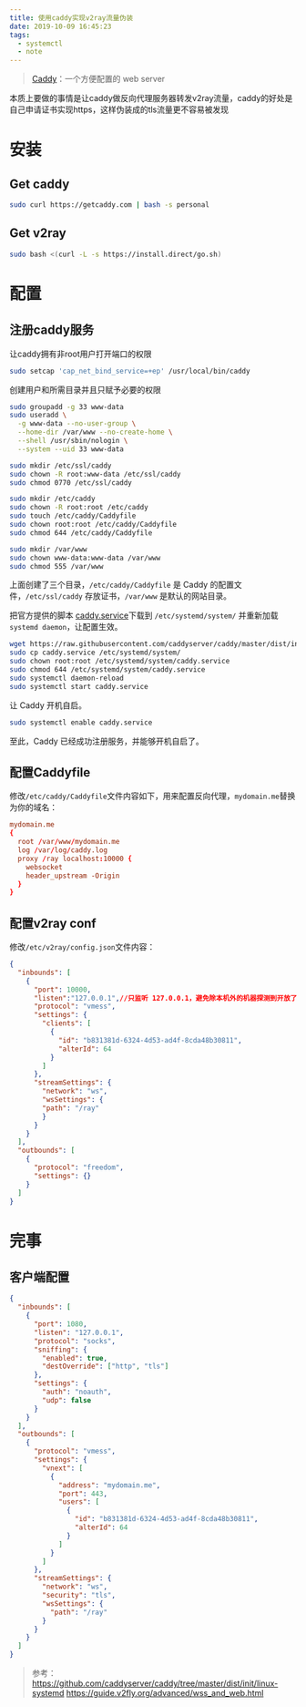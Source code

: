 ```yaml
---
title: 使用caddy实现v2ray流量伪装
date: 2019-10-09 16:45:23
tags: 
  - systemctl
  - note
---
```

> [Caddy](https://dengxiaolong.com/caddy/zh/)：一个方便配置的 web server

本质上要做的事情是让caddy做反向代理服务器转发v2ray流量，caddy的好处是自己申请证书实现https，这样伪装成的tls流量更不容易被发现

<!--more-->

# 安装

## Get caddy

```sh
sudo curl https://getcaddy.com | bash -s personal
```

## Get v2ray

```sh
sudo bash <(curl -L -s https://install.direct/go.sh)
```

# 配置

## 注册caddy服务

让caddy拥有非root用户打开端口的权限

```sh
sudo setcap 'cap_net_bind_service=+ep' /usr/local/bin/caddy
```

创建用户和所需目录并且只赋予必要的权限

```sh
sudo groupadd -g 33 www-data
sudo useradd \
  -g www-data --no-user-group \
  --home-dir /var/www --no-create-home \
  --shell /usr/sbin/nologin \
  --system --uid 33 www-data

sudo mkdir /etc/ssl/caddy
sudo chown -R root:www-data /etc/ssl/caddy
sudo chmod 0770 /etc/ssl/caddy

sudo mkdir /etc/caddy
sudo chown -R root:root /etc/caddy
sudo touch /etc/caddy/Caddyfile
sudo chown root:root /etc/caddy/Caddyfile
sudo chmod 644 /etc/caddy/Caddyfile

sudo mkdir /var/www
sudo chown www-data:www-data /var/www
sudo chmod 555 /var/www
```

上面创建了三个目录，`/etc/caddy/Caddyfile` 是 Caddy 的配置文件，`/etc/ssl/caddy` 存放证书，`/var/www` 是默认的网站目录。

把官方提供的脚本 [caddy.service](https://github.com/mholt/caddy/blob/master/dist/init/linux-systemd/caddy.service)下载到 `/etc/systemd/system/` 并重新加载 `systemd daemon`，让配置生效。

```sh
wget https://raw.githubusercontent.com/caddyserver/caddy/master/dist/init/linux-systemd/caddy.service
sudo cp caddy.service /etc/systemd/system/
sudo chown root:root /etc/systemd/system/caddy.service
sudo chmod 644 /etc/systemd/system/caddy.service
sudo systemctl daemon-reload
sudo systemctl start caddy.service
```

让 Caddy 开机自启。

```sh
sudo systemctl enable caddy.service
```

至此，Caddy 已经成功注册服务，并能够开机自启了。

## 配置Caddyfile

修改`/etc/caddy/Caddyfile`文件内容如下，用来配置反向代理，`mydomain.me`替换为你的域名：

```conf
mydomain.me
{
  root /var/www/mydomain.me
  log /var/log/caddy.log
  proxy /ray localhost:10000 {
    websocket
    header_upstream -Origin
  }
}
```

## 配置v2ray conf

修改`/etc/v2ray/config.json`文件内容：

```json
{
  "inbounds": [
    {
      "port": 10000,
      "listen":"127.0.0.1",//只监听 127.0.0.1，避免除本机外的机器探测到开放了 10000 端口
      "protocol": "vmess",
      "settings": {
        "clients": [
          {
            "id": "b831381d-6324-4d53-ad4f-8cda48b30811",
            "alterId": 64
          }
        ]
      },
      "streamSettings": {
        "network": "ws",
        "wsSettings": {
        "path": "/ray"
        }
      }
    }
  ],
  "outbounds": [
    {
      "protocol": "freedom",
      "settings": {}
    }
  ]
}
```

# 完事

## 客户端配置

```json
{
  "inbounds": [
    {
      "port": 1080,
      "listen": "127.0.0.1",
      "protocol": "socks",
      "sniffing": {
        "enabled": true,
        "destOverride": ["http", "tls"]
      },
      "settings": {
        "auth": "noauth",
        "udp": false
      }
    }
  ],
  "outbounds": [
    {
      "protocol": "vmess",
      "settings": {
        "vnext": [
          {
            "address": "mydomain.me",
            "port": 443,
            "users": [
              {
                "id": "b831381d-6324-4d53-ad4f-8cda48b30811",
                "alterId": 64
              }
            ]
          }
        ]
      },
      "streamSettings": {
        "network": "ws",
        "security": "tls",
        "wsSettings": {
          "path": "/ray"
        }
      }
    }
  ]
}
```

> 参考：<br/>
> https://github.com/caddyserver/caddy/tree/master/dist/init/linux-systemd
> https://guide.v2fly.org/advanced/wss_and_web.html